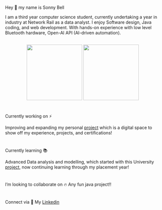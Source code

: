 #
Hey :wave: my name is Sonny Bell

I am a third year computer science student, currently undertaking a year in industry at Network Rail as a data analyst. I enjoy Software design, Java coding, and web development. With hands-on experience with low level Bluetooth hardware, Open-AI API (AI-driven automation).


##
<div align="center">
  <!-- Displays general GitHub stats -->
  <img src="https://github-readme-stats.vercel.app/api?username=Dualboi&show_icons=true&theme=transparent" height="180"/>
  <!-- Displays Top Most used langauges -->
 <img src="https://github-readme-stats.vercel.app/api/top-langs/?username=Dualboi&layout=compact&theme=transparent" height="180"/>
</div>

#
Currently working on ⚡

Improving and expanding my personal [project](https://github.com/Duilboi/SonnyBellPortfolio) which is a digital space to show off my experience, projects, and certifications!

#
Currently learning :books:

Advanced Data analysis and modelling, which started with this University [project](https://github.com/Dualboi/ml-analysis-ukraine-attacks), now continuing learning through my placement year!

#
I’m looking to collaborate on :fire:
Any fun java project!!

#
Connect via :email:
My [Linkedin](linkedin.com/in/sonny-bell-160108201)
<!--
**Dualboi/Dualboi** is a ✨ _special_ ✨ repository because its `README.md` (this file) appears on your GitHub profile.

Here are some ideas to get you started:

- 🔭 I’m currently working on ...
- 🌱 I’m currently learning ...
- 👯 I’m looking to collaborate on ...
- 🤔 I’m looking for help with ...
- 💬 Ask me about ...
- 📫 How to reach me: ...
- 😄 Pronouns: ...
- ⚡ Fun fact: ...
-->
